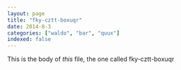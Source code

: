 ```yaml
---
layout: page
title: "fky-cztt-boxuqr"
date: 2014-8-3
categories: ["waldo", "bar", "quux"]
indexed: false
---
```

This is the body of _this_ file, the one called fky-cztt-boxuqr
